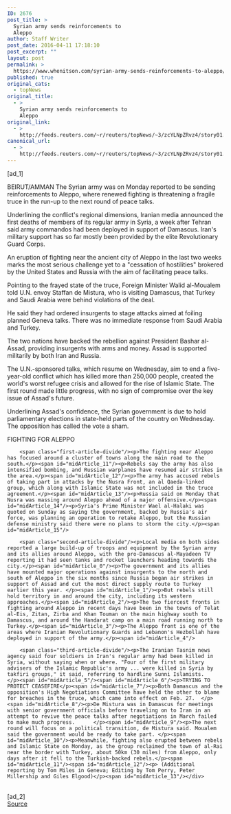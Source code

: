 ```yaml
---
ID: 2676
post_title: >
  Syrian army sends reinforcements to
  Aleppo
author: Staff Writer
post_date: 2016-04-11 17:18:10
post_excerpt: ""
layout: post
permalink: >
  https://www.whenitson.com/syrian-army-sends-reinforcements-to-aleppo/
published: true
original_cats:
  - topNews
original_title:
  - >
    Syrian army sends reinforcements to
    Aleppo
original_link:
  - >
    http://feeds.reuters.com/~r/reuters/topNews/~3/zcYLNpZRvz4/story01.htm
canonical_url:
  - >
    http://feeds.reuters.com/~r/reuters/topNews/~3/zcYLNpZRvz4/story01.htm
---
```

 [ad_1]
<br><div id="articleText">
<span id="midArticle_start"/>

<span id="midArticle_0"/><span class="focusParagraph" readability="4"><p><span class="articleLocation">BEIRUT/AMMAN</span> The Syrian army was on Monday reported to be sending reinforcements to Aleppo, where renewed fighting is threatening a fragile truce in the run-up to the next round of peace talks.</p></span><span id="midArticle_1"/><p>Underlining the conflict's regional dimensions, Iranian media announced the first deaths of members of its regular army in Syria, a week after Tehran said army commandos had been deployed in support of Damascus. Iran's military support has so far mostly been provided by the elite Revolutionary Guard Corps.</p><span id="midArticle_2"/><p>An eruption of fighting near the ancient city of Aleppo in the last two weeks marks the most serious challenge yet to a "cessation of hostilities" brokered by the United States and Russia with the aim of facilitating peace talks.</p><span id="midArticle_3"/><p>Pointing to the frayed state of the truce, Foreign Minister Walid al-Moualem told U.N. envoy Staffan de Mistura, who is visiting Damascus, that Turkey and Saudi Arabia were behind violations of the deal.</p><span id="midArticle_4"/><p>He said they had ordered insurgents to stage attacks aimed at foiling planned Geneva talks. There was no immediate response from Saudi Arabia and Turkey. </p><span id="midArticle_5"/><p>The two nations have backed the rebellion against President Bashar al-Assad, providing insurgents with arms and money. Assad is supported militarily by both Iran and Russia.</p><span id="midArticle_6"/><p>The U.N.-sponsored talks, which resume on Wednesday, aim to end a five-year-old conflict which has killed more than 250,000 people, created the world's worst refugee crisis and allowed for the rise of Islamic State. The first round made little progress, with no sign of compromise over the key issue of Assad's future.</p><span id="midArticle_7"/><p>Underlining Assad's confidence, the Syrian government is due to hold parliamentary elections in state-held parts of the country on Wednesday. The opposition has called the vote a sham.    </p><span id="midArticle_8"/><span id="midArticle_9"/><p>FIGHTING FOR ALEPPO</p><span id="midArticle_10"/>
        
        <span class="first-article-divide"/><p>The fighting near Aleppo has focused around a cluster of towns along the main road to the south.</p><span id="midArticle_11"/><p>Rebels say the army has also intensified bombing, and Russian warplanes have resumed air strikes in the area.</p><span id="midArticle_12"/><p>The army has accused rebels of taking part in attacks by the Nusra Front, an al Qaeda-linked group, which along with Islamic State was not included in the truce agreement.</p><span id="midArticle_13"/><p>Russia said on Monday that Nusra was massing around Aleppo ahead of a major offensive.</p><span id="midArticle_14"/><p>Syria's Prime Minister Wael al-Halaki was quoted on Sunday as saying the government, backed by Russia's air force, was planning an operation to retake Aleppo, but the Russian defense ministry said there were no plans to storm the city.</p><span id="midArticle_15"/>
        
        <span class="second-article-divide"/><p>Local media on both sides reported a large build-up of troops and equipment by the Syrian army and its allies around Aleppo, with the pro-Damascus al-Mayadeen TV reporting it had seen tanks and rocket launchers heading towards the city.</p><span id="midArticle_0"/><p>The government and its allies have mounted major operations against insurgents to the north and south of Aleppo in the six months since Russia began air strikes in support of Assad and cut the most direct supply route to Turkey earlier this year. </p><span id="midArticle_1"/><p>But rebels still hold territory in and around the city, including its western approaches.</p><span id="midArticle_2"/><p>The two fiercest fronts in fighting around Aleppo in recent days have been in the towns of Telat al-Eis, Zitan, Zirba and Khan Touman on the main highway south to Damascus, and around the Handarat camp on a main road running north to Turkey.</p><span id="midArticle_3"/><p>The Aleppo front is one of the areas where Iranian Revolutionary Guards and Lebanon's Hezbollah have deployed in support of the army.</p><span id="midArticle_4"/>
        
        <span class="third-article-divide"/><p>The Iranian Tasnim news agency said four soldiers in Iran's regular army had been killed in Syria, without saying when or where. "Four of the first military advisers of the Islamic Republic's army ... were killed in Syria by takfiri groups," it said, referring to hardline Sunni Islamists.    </p><span id="midArticle_5"/><span id="midArticle_6"/><p>TRYING TO PROTECT CEASEFIRE</p><span id="midArticle_7"/><p>Both Damascus and the opposition's High Negotiations Committee have held the other to blame for breaches in the truce, which came into effect on Feb. 27.  </p><span id="midArticle_8"/><p>De Mistura was in Damascus for meetings with senior government officials before traveling on to Iran in an attempt to revive the peace talks after negotiations in March failed to make much progress.      </p><span id="midArticle_9"/><p>The next round will focus on a political transition, de Mistura said. Moualem said the government would be ready to take part. </p><span id="midArticle_10"/><p>Meanwhile, fighting also erupted between rebels and Islamic State on Monday, as the group reclaimed the town of al-Rai near the border with Turkey, about 50km (30 miles) from Aleppo, only days after it fell to the Turkish-backed rebels.</p><span id="midArticle_11"/><span id="midArticle_12"/><p> (Additional reporting by Tom Miles in Geneva; Editing by Tom Perry, Peter Millership and Giles Elgood)</p><span id="midArticle_13"/></div>
<br>[ad_2]
<br><a href="http://feeds.reuters.com/~r/reuters/topNews/~3/zcYLNpZRvz4/story01.htm">Source </a>
